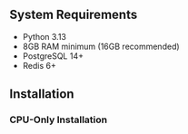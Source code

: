 ## System Requirements

- Python 3.13
- 8GB RAM minimum (16GB recommended)
- PostgreSQL 14+
- Redis 6+

## Installation

### CPU-Only Installation